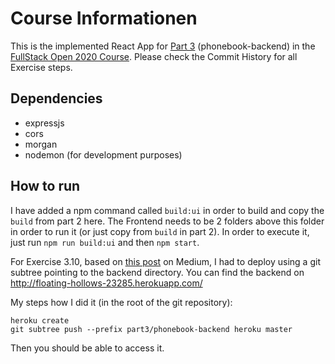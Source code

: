 # Course Informationen
This is the implemented React App for [Part 3](https://fullstackopen.com/en/part3) (phonebook-backend) in the [FullStack Open 2020 Course](http://fullstackopen.com). Please check the Commit History for all Exercise steps.

## Dependencies
* expressjs
* cors
* morgan
* nodemon (for development purposes)

## How to run
I have added a npm command called `build:ui` in order to build and copy the `build` from part 2 here. The Frontend needs to be 2 folders above this folder in order to run it (or just copy from `build` in part 2). In order to execute it, just run `npm run build:ui` and then `npm start`.

For Exercise 3.10, based on [this post](https://medium.com/@shalandy/deploy-git-subdirectory-to-heroku-ea05e95fce1f) on Medium, I had to deploy using a git subtree pointing to the backend directory. 
You can find the backend on http://floating-hollows-23285.herokuapp.com/

My steps how I did it (in the root of the git repository):

    heroku create
    git subtree push --prefix part3/phonebook-backend heroku master

Then you should be able to access it.
